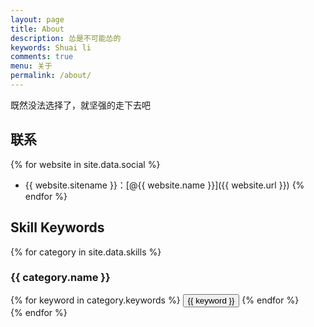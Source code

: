 ```yaml
---
layout: page
title: About
description: 怂是不可能怂的
keywords: Shuai li
comments: true
menu: 关于
permalink: /about/
---
```

既然没法选择了，就坚强的走下去吧

## 联系

{% for website in site.data.social %}
* {{ website.sitename }}：[@{{ website.name }}]({{ website.url }})
{% endfor %}

## Skill Keywords

{% for category in site.data.skills %}
### {{ category.name }}
<div class="btn-inline">
{% for keyword in category.keywords %}
<button class="btn btn-outline" type="button">{{ keyword }}</button>
{% endfor %}
</div>
{% endfor %}
